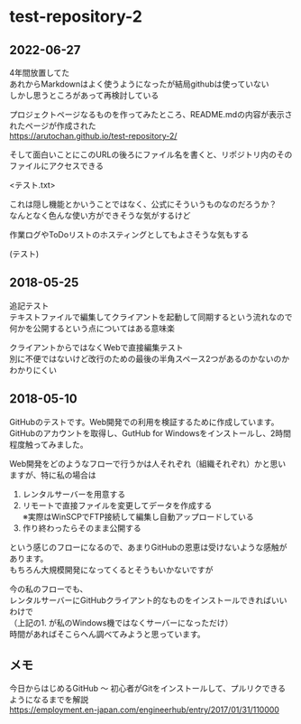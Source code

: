# test-repository-2

## 2022-06-27

4年間放置してた  
あれからMarkdownはよく使うようになったが結局githubは使っていない  
しかし思うところがあって再検討している

プロジェクトページなるものを作ってみたところ、README.mdの内容が表示されたページが作成された  
<https://arutochan.github.io/test-repository-2/>

そして面白いことにこのURLの後ろにファイル名を書くと、リポジトリ内のそのファイルにアクセスできる  

<テスト.txt>

これは隠し機能とかいうことではなく、公式にそういうものなのだろうか？  
なんとなく色んな使い方ができそうな気がするけど  

作業ログやToDoリストのホスティングとしてもよさそうな気もする  

(テスト)

## 2018-05-25

追記テスト  
テキストファイルで編集してクライアントを起動して同期するという流れなので  
何かを公開するという点についてはある意味楽  

クライアントからではなくWebで直接編集テスト  
別に不便ではないけど改行のための最後の半角スペース2つがあるのかないのかわかりにくい

## 2018-05-10

GitHubのテストです。Web開発での利用を検証するために作成しています。  
GitHubのアカウントを取得し、GutHub for Windowsをインストールし、2時間程度触ってみました。

Web開発をどのようなフローで行うかは人それぞれ（組織それぞれ）かと思いますが、特に私の場合は

1. レンタルサーバーを用意する
2. リモートで直接ファイルを変更してデータを作成する  
※実際はWinSCPでFTP接続して編集し自動アップロードしている
3. 作り終わったらそのまま公開する

という感じのフローになるので、あまりGitHubの恩恵は受けないような感触があります。  
もちろん大規模開発になってくるとそうもいかないですが

今の私のフローでも、  
レンタルサーバーにGitHubクライアント的なものをインストールできればいいわけで  
（上記の1. が私のWindows機ではなくサーバーになっただけ）  
時間があればそこらへん調べてみようと思っています。

## メモ

今日からはじめるGitHub 〜 初心者がGitをインストールして、プルリクできるようになるまでを解説  
https://employment.en-japan.com/engineerhub/entry/2017/01/31/110000
